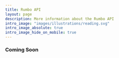 ```yaml
---
title: Rumbo API
layout: page
description: More information about the Rumbo API
intro_image: "images/illustrations/reading.svg"
intro_image_absolute: true
intro_image_hide_on_mobile: true
---
```


### Coming Soon